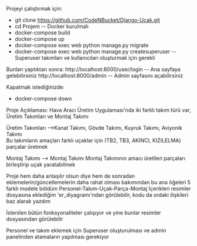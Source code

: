 Projeyi çalıştırmak için:
- git clone https://github.com/CodeNBucket/Django-Ucak.git
- cd Projem 
-- Docker kurulmalı
- docker-compose build
- docker-compose up
- docker-compose exec web python manage.py migrate
- docker-compose exec web python manage.py createsuperuser    -- Superuser takımları ve kullanıcıları oluşturmak için gerekli

Bunları yaptıktan sonra:
http://localhost:8000/user/login  -- Ana sayfaya gelebilirsiniz
http://localhost:8000/admin  -- Admin sayfasını açabilirsiniz

Kapatmak istediğinizde:
- docker-compose down
  

Proje Açıklaması:
Hava Aracı Üretim Uygulaması'nda iki farklı takım türü var, Üretim Takımları ve Montaj Takımı

Üretim Takımları -->Kanat Takımı, Gövde Takımı, Kuyruk Takımı, Aviyonik Takımı   
Bu takımların amaçları farklı uçaklar için (TB2, TB3, AKINCI, KIZILELMA) parçalar üretmek

Montaj Takımı --> Montaj Takımı
Montaj Takımının amacı üretilen parçaları birleştirip uçak yaratabilmek

Proje hem daha anlaşılır olsun diye hem de sonradan eklemelerin/güncellemelerin daha rahat olması bakımından bu ana öğeleri 5 farklı modele böldüm
Personel-Takım-Uçak-Parça-Montaj
İçerikleri resimler dosyasına eklediğim 'er_diyagramı'ndan görülebilir, kodu da ordaki ilişkileri baz alarak yazdım

İstenilen bütün fonksyonaliteler çalışıyor ve yine bunlar resimler dosyasından görülebilir

Personel ve takım eklemek için Superuser oluşturulması ve admin panelinden atamaların yapılması gerekiyor 
